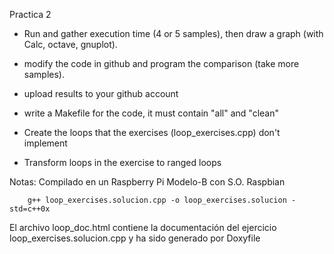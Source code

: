 Practica 2

- Run and gather execution time (4 or 5 samples), then draw a graph (with Calc, octave, gnuplot).

- modify the code in github and program the comparison (take more samples).

- upload results to your github account

- write a Makefile for the code, it must contain "all" and "clean"

- Create the loops that the exercises (loop_exercises.cpp) don't implement

- Transform loops in the exercise to ranged loops

Notas: Compilado en un Raspberry Pi Modelo-B con S.O. Raspbian 

        g++ loop_exercises.solucion.cpp -o loop_exercises.solucion -std=c++0x

El archivo loop_doc.html contiene la documentación del ejercicio  loop_exercises.solucion.cpp y ha sido generado por Doxyfile
